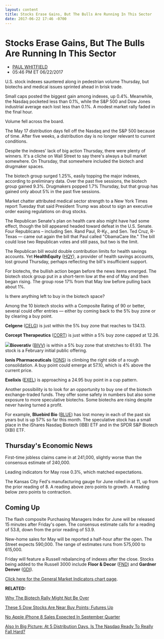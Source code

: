 ```yaml
---
layout: content
title: Stocks Erase Gains, But The Bulls Are Running In This Sector
date: 2017-06-22 17:46 -0700
---
```



Stocks Erase Gains, But The Bulls Are Running In This Sector
=============================================================




* [PAUL WHITFIELD](https://www.investors.com/author/whitfieldp/ "Posts by PAUL WHITFIELD")
* 05:46 PM ET 06/22/2017






U.S. stock indexes sauntered along in pedestrian volume Thursday, but biotechs and medical issues sprinted ahead in brisk trade.


Small caps posted the biggest gain among indexes, up 0.4%. Meanwhile, the Nasdaq pocketed less than 0.1%, while the S&P 500 and Dow Jones industrial average each lost less than 0.1%. A modest market rally faded in the final hour.


Volume fell across the board.


The May 17 distribution days fell off the Nasdaq and the S&P 500 because of time. After five weeks, a distribution day is no longer relevant to current conditions.


Despite the indexes' lack of big action Thursday, there were plenty of winners. It's a cliche on Wall Street to say there's always a bull market somewhere. On Thursday, that somewhere included the biotech and drugmaker spaces.



The biotech group surged 1.25%, easily topping the major indexes, according to preliminary data. Over the past five sessions, the biotech group gained 9.3%. Drugmakers popped 1.7% Thursday, but that group has gained only about 5% in the past five sessions.


Market chatter attributed medical sector strength to a New York Times report Tuesday that said President Trump was about to sign an executive order easing regulations on drug stocks.


The Republican Senate's plan on health care also might have had some effect, though the bill appeared headed toward defeat in the U.S. Senate. Four Republicans – including Sen. Rand Paul, R-Ky., and Sen. Ted Cruz, R-Texas — came out again the bill that Paul called "ObamaCare lite." The bill could lose two Republican votes and still pass, but two is the limit.


The Republican bill would double contribution limits for health savings accounts. Yet **HealthEquity** ([HQY](https://research.investors.com/quote.aspx?symbol=HQY)), a provider of health savings accounts, lost ground Thursday, perhaps reflecting the bill's insufficient support.



For biotechs, the bullish action began before the news items emerged. The biotech stock group put in a short-term low at the end of May and then began rising. The group rose 17% from that May low before pulling back about 1%.


Is there anything left to buy in the biotech space?


Among the 10 biotech stocks with a Composite Rating of 90 or better, several could offer entries — either by coming back to the 5% buy zone or by clearing a buy point.


**Celgene** ([CELG](https://research.investors.com/quote.aspx?symbol=CELG)) is just within the 5% buy zone that reaches to 134.13.


**Corcept Therapeutics** ([CORT](https://research.investors.com/quote.aspx?symbol=CORT)) is just within a 5% buy zone capped at 12.26.


**![](https://www.investors.com/wp-content/uploads/2017/06/MP_4x2_062217.png)Bioverativ** ([BIVV](https://research.investors.com/quote.aspx?symbol=BIVV)) is within a 5% buy zone that stretches to 61.93. The stock is a February initial public offering.


**Ionis Pharmaceuticals** ([IONS](https://research.investors.com/quote.aspx?symbol=IONS)) is climbing the right side of a rough consolidation. A buy point could emerge at 57.10, which is 4% above the current price.


**Exelixis** ([EXEL](https://research.investors.com/quote.aspx?symbol=EXEL)) is approaching a 24.95 buy point in a cup pattern.


Another possibility is to look for an opportunity to buy one of the biotech exchange-traded funds. They offer some safety in numbers but also some exposure to more speculative biotechs. Some biotechs are rising despite never having turned a profit.


For example, **Bluebird Bio** ([BLUE](https://research.investors.com/quote.aspx?symbol=BLUE)) has lost money in each of the past six years but is up 57% so far this month. The speculative stock has a small place in the iShares Nasdaq Biotech (IBB) ETF and in the SPDR S&P Biotech (XBI) ETF.


Thursday's Economic News
------------------------


First-time jobless claims came in at 241,000, slightly worse than the consensus estimate of 240,000.


Leading indicators for May rose 0.3%, which matched expectations.


The Kansas City Fed's manufacturing gauge for June rolled in at 11, up from the prior reading of 8. A reading above zero points to growth. A reading below zero points to contraction.


Coming Up
---------


The flash composite Purchasing Managers Index for June will be released 15 minutes after Friday's open. The consensus estimate calls for a reading of 53.8, down from the prior reading of 53.9.


New-home sales for May will be reported a half-hour after the open. The Street expects 590,000. The range of estimates runs from 575,000 to 615,000.


Friday will feature a Russell rebalancing of indexes after the close. Stocks being added to the Russell 3000 include **Floor & Decor** ([FND](https://research.investors.com/quote.aspx?symbol=FND)) and **Gardner Denver** ([GDI](https://research.investors.com/quote.aspx?symbol=GDI)).


[Click here for the General Market Indicators chart page](https://www.investors.com/wp-content/uploads/2017/06/IBD2206152543GMI.pdf).


**RELATED:**


[Why The Biotech Rally Might Not Be Over](https://www.investors.com/news/technology/why-the-biotech-rally-could-still-tack-on-another-15-upside/)


[These 5 Dow Stocks Are Near Buy Points; Futures Up](https://www.investors.com/market-trend/stock-market-today/apple-jpmorgan-among-5-dow-stocks-building-bases-sp-500-futures-up/)


[No Apple iPhone 8 Sales Expected In September Quarter](https://www.investors.com/news/technology/why-the-biotech-rally-could-still-tack-on-another-15-upside/)


[Also In Big Picture: At 5 Distribution Days, Is The Nasdaq Ready To Really Fall Hard?](https://www.investors.com/market-trend/the-big-picture/nasdaq-suffers-5th-distribution-day-are-we-near-a-true-correction/)




